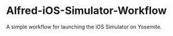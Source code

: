 Alfred-iOS-Simulator-Workflow
=============================

A simple workflow for launching the iOS Simulator on Yosemite.
